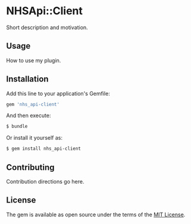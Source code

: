 # NHSApi::Client
Short description and motivation.

## Usage
How to use my plugin.

## Installation
Add this line to your application's Gemfile:

```ruby
gem 'nhs_api-client'
```

And then execute:
```bash
$ bundle
```

Or install it yourself as:
```bash
$ gem install nhs_api-client
```

## Contributing
Contribution directions go here.

## License
The gem is available as open source under the terms of the [MIT License](https://opensource.org/licenses/MIT).
